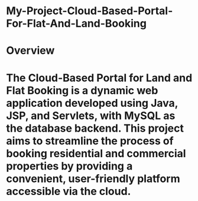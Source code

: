 # My-Project-Cloud-Based-Portal-For-Flat-And-Land-Booking
# Overview
# The Cloud-Based Portal for Land and Flat Booking is a dynamic web application developed using Java, JSP, and Servlets, with MySQL as the database backend. This project aims to streamline the process of booking residential and commercial properties by providing a convenient, user-friendly platform accessible via the cloud.
